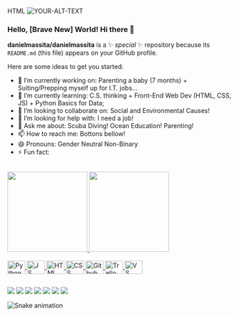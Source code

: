 HTML
<picture>
 <source media="(prefers-color-scheme: dark)" srcset="YOUR-DARKMODE-IMAGE">
 <source media="(prefers-color-scheme: light)" srcset="YOUR-LIGHTMODE-IMAGE">
 <img alt="YOUR-ALT-TEXT" src="YOUR-DEFAULT-IMAGE">
</picture>

### Hello, [Brave New] World! Hi there 👋

**danielmassita/danielmassita** is a ✨ _special_ ✨ repository because its `README.md` (this file) appears on your GitHub profile.

Here are some ideas to get you started:

- 🔭 I’m currently working on: Parenting a baby (7 months) + Suiting/Prepping myself up for I.T. jobs...  
- 🌱 I’m currently learning: C.S. thinking + Front-End Web Dev (HTML, CSS, JS) + Python Basics for Data;
- 👯 I’m looking to collaborate on: Social and Environmental Causes! 
- 🤔 I’m looking for help with: I need a job! 
- 💬 Ask me about: Scuba Diving! Ocean Education! Parenting! 
- 📫 How to reach me: Bottons bellow! 
- 😄 Pronouns: Gender Neutral Non-Binary
- ⚡ Fun fact: 

<!-- AQUI PRA BAIXO É CÓDIGO COPIADO! -->
##


 <div>
   <a href="https://github.com/danielmassita">
   <img height="180em" src="https://github-readme-stats.vercel.app/api?username=danielmassita&show_icons=true&theme=tokyonight&include_all_commits=true&count_private=true"/>
   <img height="180em" src="https://github-readme-stats.vercel.app/api/top-langs/?username=danielmassita&layout=compact&langs_count=6&theme=tokyonight"/>
   
 </div>

<div style="display: inline_block"><br>
  <img align="center" alt="Python" height="30" width="40" src="https://cdn.jsdelivr.net/gh/devicons/devicon/icons/python/python-original.svg">
  <img align="center" alt="J S" height="30" width="40" src="https://cdn.jsdelivr.net/gh/devicons/devicon/icons/javascript/javascript-original.svg">
  <img align="center" alt="HTML" height="30" width="40" src="https://cdn.jsdelivr.net/gh/devicons/devicon/icons/html5/html5-original.svg">
  <img align="center" alt="CSS" height="30" width="40" src="https://cdn.jsdelivr.net/gh/devicons/devicon/icons/css3/css3-original.svg">
  <img align="center" alt="Github" height="30" width="40" src="https://cdn.jsdelivr.net/gh/devicons/devicon/icons/github/github-original.svg">
  <img align="center" alt="Trello" height="30" width="40" src="https://cdn.jsdelivr.net/gh/devicons/devicon/icons/trello/trello-plain.svg">
  <img align="center" alt="V S Code" height="30" width="40" src="https://cdn.jsdelivr.net/gh/devicons/devicon/icons/vscode/vscode-original.svg">
</div>
  
##
 
<div> 
  <a href="https://www.linkedin.com/in/daniel-massita-tonolli-2402301b/" target="blank"><img src="https://img.shields.io/badge/LinkedIn-0077B5?style=for-the-badge&logo=linkedin&logoColor=white"></a>
  <a href="https://discordapp.com/users/danielmassita#5382" target="_blank"><img src="https://img.shields.io/badge/Discord-7289DA?style=for-the-badge&logo=discord&logoColor=white"></a>
  <a href="https://www.instagram.com/dmt_ocean_ambassador/" target="_blank"><img src="https://img.shields.io/badge/Instagram-E4405F?style=for-the-badge&logo=instagram&logoColor=white"></a>
  <a href="https://goo.gl/sG1g8U" target="_blank"><img src="https://img.shields.io/badge/Prezi-3181FF?style=for-the-badge&logo=prezi&logoColor=white"></a>
  <a href="https://codepen.io/danielmassita/pens/public" target="_blank"><img src="https://img.shields.io/badge/Codepen-000000?style=for-the-badge&logo=codepen&logoColor=white"></a>
  <a href="https://www.hackerrank.com/daniel_massita" target="_blank"><img src="https://img.shields.io/badge/-Hackerrank-2EC866?style=for-the-badge&logo=HackerRank&logoColor=white"></a>
  <a href="https://www.freecodecamp.org/danielmassita" target="_blank"><img src="https://img.shields.io/badge/freecodecamp-27273D?style=for-the-badge&logo=freecodecamp&logoColor=white"></a>


  ![Snake animation](https://github.com/danielmassita/danielmassita/blob/output/github-contribution-grid-snake.svg)

</div>  
